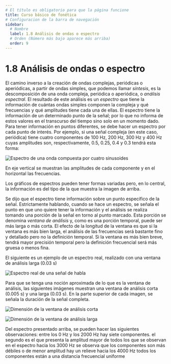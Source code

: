 ```yaml
---
# El título es obligatorio para que la página funcione
title: Curso básico de fonética
# Configuracion de la barra de navegación
sidebar:
  # Nombre
  label: 1.8 Análisis de ondas o espectro
  # Orden (Número más bajo aparece más arriba)
  order: 9
---
```

# 1.8 Análisis de ondas o espectro

El camino inverso a la creación de ondas complejas, periódicas o aperiódicas, a partir de ondas simples, que podemos llamar *síntesis*, es la descomposición de una onda compleja, periódica o aperiódica, o *análisis espectral*. El resultado de este análisis es un *espectro* que tiene la información de cuántas ondas simples componen la compleja y qué frecuencias y qué amplitudes tiene cada una de ellas.
El espectro tiene la información de un determinado punto de la señal; por lo que no informa de estos valores en el transcurso del tiempo sino solo en un momento dado. Para tener información en puntos diferentes, se debe hacer un espectro por cada punto de interés.
Por ejemplo, si una señal compleja (en este caso, periódica) tiene cuatro componentes de 100 Hz, 200 Hz, 300 Hz y 400 Hz cuyas amplitudes son, respectivamente, 0.5, 0.25, 0.4 y 0.3 tendrá esta forma:

![Espectro de una onda compuesta por cuatro sinusoides](/imagenes/espectro_0.png)

En eje vertical se muestran las amplitudes de cada componente y en el horizontal las frecuencias.

Los gráficos de espectros pueden tener formas variadas pero, en lo central, la información es del tipo de la que muestra la imagen de arriba.

Se dijo que el espectro tiene información sobre un punto específico de la señal. Estrictamente hablando, cuando se hace un espectro, se señala el punto en que uno quiere tener la información y el análisis se realiza tomando una porción de la señal en torno al punto marcado. Esta porción se denomina *ventana de análisis* y, como es una porción temporal, puede ser más larga o más corta.
El efecto de la longitud de la ventana es que si la ventana es más bien larga, el análisis de las frecuencias será bastante fino y detallado pero no la definición temporal. Si la ventana es más bien breve, tendrá mayor precisión temporal pero la definición frecuencial será más gruesa o menos fina.

El siguiente es un ejemplo de un espectro real, realizado con una ventana de análisis larga (0.03 s)

![Espectro real de una señal de habla](/imagenes/espectro_estrecho_ejemplo.png)

Para que se tenga una noción aproximada de lo que es la ventana de análisis, las siguientes imágenes muestran una ventana de análisis corta (0.005 s) y una larga (0.03 s). En la parte superior de cada imagen, se señala la duración de la señal completa.

![Dimensión de la ventana de análisis corta](/imagenes/ventana_de_analisis_corta.png)

![Dimensión de la ventana de análisis larga](/imagenes/ventana_de_analisis_larga.png)

Del espectro presentado arriba, se pueden hacer las siguientes observaciones: 
      entre los 0 Hz y los 2000 Hz hay siete componentes.
      el segundo es el que presenta la amplitud mayor de todos los que se observan en el espectro
      hacia los 3000 Hz se observa que los componentes son más débiles o de menor amplitud
      hay un relieve hacia los 4000 Hz
      todos los componentes están a una distancia frecuencial uniforme


